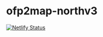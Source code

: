 # ofp2map-northv3

[![Netlify Status](https://api.netlify.com/api/v1/badges/220c0071-a830-4b11-aae8-621062f4224b/deploy-status)](https://app.netlify.com/sites/ofp2map-northv3/deploys)
